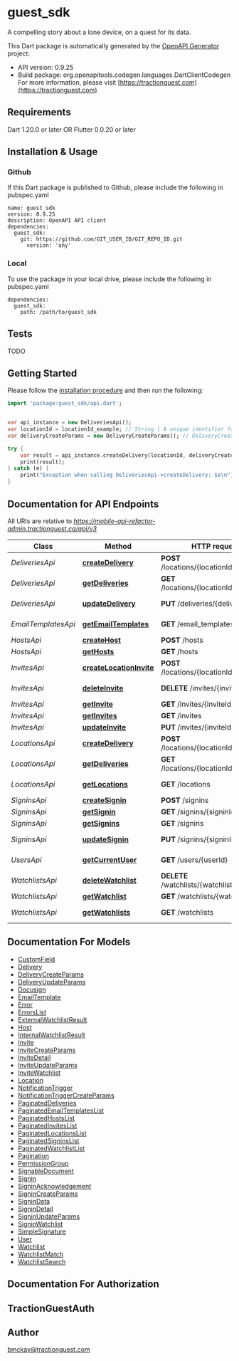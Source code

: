 # guest_sdk
A compelling story about a lone device, on a quest for its data.

This Dart package is automatically generated by the [OpenAPI Generator](https://openapi-generator.tech) project:

- API version: 0.9.25
- Build package: org.openapitools.codegen.languages.DartClientCodegen
For more information, please visit [https://tractionguest.com](https://tractionguest.com)

## Requirements

Dart 1.20.0 or later OR Flutter 0.0.20 or later

## Installation & Usage

### Github
If this Dart package is published to Github, please include the following in pubspec.yaml
```
name: guest_sdk
version: 0.9.25
description: OpenAPI API client
dependencies:
  guest_sdk:
    git: https://github.com/GIT_USER_ID/GIT_REPO_ID.git
      version: 'any'
```

### Local
To use the package in your local drive, please include the following in pubspec.yaml
```
dependencies:
  guest_sdk:
    path: /path/to/guest_sdk
```

## Tests

TODO

## Getting Started

Please follow the [installation procedure](#installation--usage) and then run the following:

```dart
import 'package:guest_sdk/api.dart';


var api_instance = new DeliveriesApi();
var locationId = locationId_example; // String | A unique identifier for a `Location`.
var deliveryCreateParams = new DeliveryCreateParams(); // DeliveryCreateParams | 

try {
    var result = api_instance.createDelivery(locationId, deliveryCreateParams);
    print(result);
} catch (e) {
    print("Exception when calling DeliveriesApi->createDelivery: $e\n");
}

```

## Documentation for API Endpoints

All URIs are relative to *https://mobile-api-refactor-admin.tractionguest.ca/api/v3*

Class | Method | HTTP request | Description
------------ | ------------- | ------------- | -------------
*DeliveriesApi* | [**createDelivery**](docs//DeliveriesApi.md#createdelivery) | **POST** /locations/{locationId}/deliveries | Create a Delivery
*DeliveriesApi* | [**getDeliveries**](docs//DeliveriesApi.md#getdeliveries) | **GET** /locations/{locationId}/deliveries | List all Deliveries
*DeliveriesApi* | [**updateDelivery**](docs//DeliveriesApi.md#updatedelivery) | **PUT** /deliveries/{deliveryId} | Update a Delivery
*EmailTemplatesApi* | [**getEmailTemplates**](docs//EmailTemplatesApi.md#getemailtemplates) | **GET** /email_templates | List All EmailTemplates
*HostsApi* | [**createHost**](docs//HostsApi.md#createhost) | **POST** /hosts | Create a Host
*HostsApi* | [**getHosts**](docs//HostsApi.md#gethosts) | **GET** /hosts | List All Hosts
*InvitesApi* | [**createLocationInvite**](docs//InvitesApi.md#createlocationinvite) | **POST** /locations/{locationId}/invites | Creates an Invite
*InvitesApi* | [**deleteInvite**](docs//InvitesApi.md#deleteinvite) | **DELETE** /invites/{inviteId} | Deletes an Invite
*InvitesApi* | [**getInvite**](docs//InvitesApi.md#getinvite) | **GET** /invites/{inviteId} | Get a Invite
*InvitesApi* | [**getInvites**](docs//InvitesApi.md#getinvites) | **GET** /invites | List All Invites
*InvitesApi* | [**updateInvite**](docs//InvitesApi.md#updateinvite) | **PUT** /invites/{inviteId} | Update a Invite
*LocationsApi* | [**createDelivery**](docs//LocationsApi.md#createdelivery) | **POST** /locations/{locationId}/deliveries | Create a Delivery
*LocationsApi* | [**getDeliveries**](docs//LocationsApi.md#getdeliveries) | **GET** /locations/{locationId}/deliveries | List all Deliveries
*LocationsApi* | [**getLocations**](docs//LocationsApi.md#getlocations) | **GET** /locations | List All Locations
*SigninsApi* | [**createSignin**](docs//SigninsApi.md#createsignin) | **POST** /signins | Create a Signin
*SigninsApi* | [**getSignin**](docs//SigninsApi.md#getsignin) | **GET** /signins/{signinId} | Get a Signin
*SigninsApi* | [**getSignins**](docs//SigninsApi.md#getsignins) | **GET** /signins | List All Signins
*SigninsApi* | [**updateSignin**](docs//SigninsApi.md#updatesignin) | **PUT** /signins/{signinId} | Update a Signin attribute
*UsersApi* | [**getCurrentUser**](docs//UsersApi.md#getcurrentuser) | **GET** /users/{userId} | Get the current User
*WatchlistsApi* | [**deleteWatchlist**](docs//WatchlistsApi.md#deletewatchlist) | **DELETE** /watchlists/{watchlistId} | Deletes a Watchlist
*WatchlistsApi* | [**getWatchlist**](docs//WatchlistsApi.md#getwatchlist) | **GET** /watchlists/{watchlistId} | Get a Watchlist
*WatchlistsApi* | [**getWatchlists**](docs//WatchlistsApi.md#getwatchlists) | **GET** /watchlists | List All Watchlists


## Documentation For Models

 - [CustomField](docs//CustomField.md)
 - [Delivery](docs//Delivery.md)
 - [DeliveryCreateParams](docs//DeliveryCreateParams.md)
 - [DeliveryUpdateParams](docs//DeliveryUpdateParams.md)
 - [Docusign](docs//Docusign.md)
 - [EmailTemplate](docs//EmailTemplate.md)
 - [Error](docs//Error.md)
 - [ErrorsList](docs//ErrorsList.md)
 - [ExternalWatchlistResult](docs//ExternalWatchlistResult.md)
 - [Host](docs//Host.md)
 - [InternalWatchlistResult](docs//InternalWatchlistResult.md)
 - [Invite](docs//Invite.md)
 - [InviteCreateParams](docs//InviteCreateParams.md)
 - [InviteDetail](docs//InviteDetail.md)
 - [InviteUpdateParams](docs//InviteUpdateParams.md)
 - [InviteWatchlist](docs//InviteWatchlist.md)
 - [Location](docs//Location.md)
 - [NotificationTrigger](docs//NotificationTrigger.md)
 - [NotificationTriggerCreateParams](docs//NotificationTriggerCreateParams.md)
 - [PaginatedDeliveries](docs//PaginatedDeliveries.md)
 - [PaginatedEmailTemplatesList](docs//PaginatedEmailTemplatesList.md)
 - [PaginatedHostsList](docs//PaginatedHostsList.md)
 - [PaginatedInvitesList](docs//PaginatedInvitesList.md)
 - [PaginatedLocationsList](docs//PaginatedLocationsList.md)
 - [PaginatedSigninsList](docs//PaginatedSigninsList.md)
 - [PaginatedWatchlistList](docs//PaginatedWatchlistList.md)
 - [Pagination](docs//Pagination.md)
 - [PermissionGroup](docs//PermissionGroup.md)
 - [SignableDocument](docs//SignableDocument.md)
 - [Signin](docs//Signin.md)
 - [SigninAcknowledgement](docs//SigninAcknowledgement.md)
 - [SigninCreateParams](docs//SigninCreateParams.md)
 - [SigninData](docs//SigninData.md)
 - [SigninDetail](docs//SigninDetail.md)
 - [SigninUpdateParams](docs//SigninUpdateParams.md)
 - [SigninWatchlist](docs//SigninWatchlist.md)
 - [SimpleSignature](docs//SimpleSignature.md)
 - [User](docs//User.md)
 - [Watchlist](docs//Watchlist.md)
 - [WatchlistMatch](docs//WatchlistMatch.md)
 - [WatchlistSearch](docs//WatchlistSearch.md)


## Documentation For Authorization


## TractionGuestAuth



## Author

bmckay@tractionguest.com


